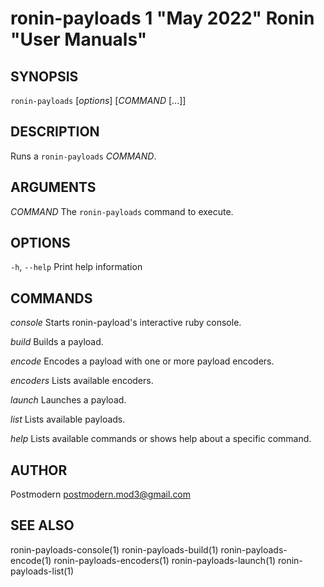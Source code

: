 # ronin-payloads 1 "May 2022" Ronin "User Manuals"

## SYNOPSIS

`ronin-payloads` [*options*] [*COMMAND* [...]]

## DESCRIPTION

Runs a `ronin-payloads` *COMMAND*.

## ARGUMENTS

*COMMAND*
	The `ronin-payloads` command to execute.

## OPTIONS

`-h`, `--help`
  Print help information

## COMMANDS

*console*
  Starts ronin-payload's interactive ruby console.

*build*
  Builds a payload.

*encode*
  Encodes a payload with one or more payload encoders.

*encoders*
  Lists available encoders.

*launch*
  Launches a payload.

*list*
  Lists available payloads.

*help*
  Lists available commands or shows help about a specific command.

## AUTHOR

Postmodern <postmodern.mod3@gmail.com>

## SEE ALSO

ronin-payloads-console(1) ronin-payloads-build(1) ronin-payloads-encode(1) ronin-payloads-encoders(1) ronin-payloads-launch(1) ronin-payloads-list(1)
